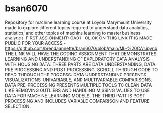 # bsan6070
Repository for machine learning course at Loyola Marymount University made to explore different topics required to understand data analytics, statistics, and other topics of machine learning to master business analytics.
FIRST ASSIGNMENT: CA01 - CLICK ON THIS LINK IT IS MADE PUBLIC FOR YOUR ACCESS - https://github.com/brendaannette/bsan6070/blob/main/ML-%20CA1.ipynb. THE LINK WILL HAVE THE CODING ASSIGNMENT THAT DEMONSTRATES LEARNING AND UNDERSTANDING OF EXPLORATORY DATA ANALYSIS WITH HOUSING DATA. THREE PARTS ARE  DATA UNDERSTANDING, DATA PRE PROCESSING AND POST PROCESSING. SCROLL THROUGH CODE TO READ THROUGH THE PROCESS. DATA UNDERSTANDING PRESENTS VISUALIZATIONS, UNIVARIABLE, AND MULTIVARIABLE COMPARISONS. DATA PRE-PROCESSING PRESENTS MULTIPLE TOOLS TO CLEAN DATA LIKE REMOVING OUTLIERS AND HANDLING MISSING VALUES TO USE DATA FOR MACHINE LEARNING MODELS. THE THIRD PART IS POST PROCESSING AND INCLUDES VARIABLE COMPARISON AND FEATURE SELECTION.
